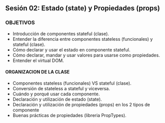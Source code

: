 ## Sesión 02: Estado (state) y Propiedades (props)

### OBJETIVOS 
- Introducción de componentes stateful (clase).
- Entender la diferencia entre componentes stateless (funcionales) y stateful (clase).
- Cómo declarar y usar el estado en componente stateful.
- Cómo declarar, mandar y usar valores para usarse como propiedades.
- Entender el virtual DOM.

#### ORGANIZACION DE LA CLASE 
- Componentes stateless (funcionales) VS stateful (clase).
- Conversión de stateless a stateful y viceversa.
- Cuándo y porqué usar cada componente.
- Declaración y utilización de estado (state).
- Declaración y utilización de propiedades (props) en los 2 tipos de componente
- Buenas prácticas de propiedades (libreria PropTypes).
